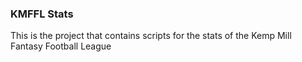 ### KMFFL Stats

This is the project that contains scripts for the stats of the Kemp Mill Fantasy Football League